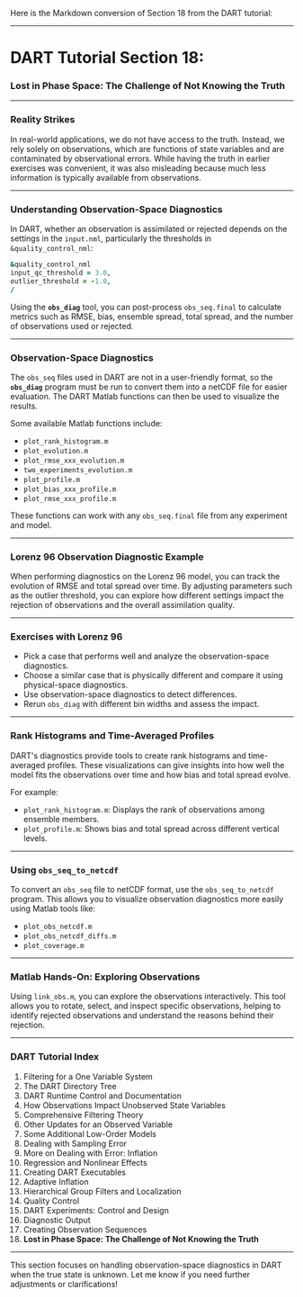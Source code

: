 Here is the Markdown conversion of Section 18 from the DART tutorial:

---

# DART Tutorial Section 18:  
### Lost in Phase Space: The Challenge of Not Knowing the Truth  

---

### Reality Strikes

In real-world applications, we do not have access to the truth. Instead, we rely solely on observations, which are functions of state variables and are contaminated by observational errors. While having the truth in earlier exercises was convenient, it was also misleading because much less information is typically available from observations.

---

### Understanding Observation-Space Diagnostics

In DART, whether an observation is assimilated or rejected depends on the settings in the `input.nml`, particularly the thresholds in `&quality_control_nml`:

```fortran
&quality_control_nml
input_qc_threshold = 3.0,
outlier_threshold = -1.0,
/
```

Using the **`obs_diag`** tool, you can post-process `obs_seq.final` to calculate metrics such as RMSE, bias, ensemble spread, total spread, and the number of observations used or rejected.

---

### Observation-Space Diagnostics

The `obs_seq` files used in DART are not in a user-friendly format, so the **`obs_diag`** program must be run to convert them into a netCDF file for easier evaluation. The DART Matlab functions can then be used to visualize the results.

Some available Matlab functions include:
- `plot_rank_histogram.m`
- `plot_evolution.m`
- `plot_rmse_xxx_evolution.m`
- `two_experiments_evolution.m`
- `plot_profile.m`
- `plot_bias_xxx_profile.m`
- `plot_rmse_xxx_profile.m`

These functions can work with any `obs_seq.final` file from any experiment and model.

---

### Lorenz 96 Observation Diagnostic Example

When performing diagnostics on the Lorenz 96 model, you can track the evolution of RMSE and total spread over time. By adjusting parameters such as the outlier threshold, you can explore how different settings impact the rejection of observations and the overall assimilation quality.

---

### Exercises with Lorenz 96

- Pick a case that performs well and analyze the observation-space diagnostics.
- Choose a similar case that is physically different and compare it using physical-space diagnostics.
- Use observation-space diagnostics to detect differences.
- Rerun `obs_diag` with different bin widths and assess the impact.

---

### Rank Histograms and Time-Averaged Profiles

DART's diagnostics provide tools to create rank histograms and time-averaged profiles. These visualizations can give insights into how well the model fits the observations over time and how bias and total spread evolve.

For example:
- `plot_rank_histogram.m`: Displays the rank of observations among ensemble members.
- `plot_profile.m`: Shows bias and total spread across different vertical levels.

---

### Using `obs_seq_to_netcdf`

To convert an `obs_seq` file to netCDF format, use the `obs_seq_to_netcdf` program. This allows you to visualize observation diagnostics more easily using Matlab tools like:
- `plot_obs_netcdf.m`
- `plot_obs_netcdf_diffs.m`
- `plot_coverage.m`

---

### Matlab Hands-On: Exploring Observations

Using `link_obs.m`, you can explore the observations interactively. This tool allows you to rotate, select, and inspect specific observations, helping to identify rejected observations and understand the reasons behind their rejection.

---

### DART Tutorial Index

1. Filtering for a One Variable System
2. The DART Directory Tree
3. DART Runtime Control and Documentation
4. How Observations Impact Unobserved State Variables
5. Comprehensive Filtering Theory
6. Other Updates for an Observed Variable
7. Some Additional Low-Order Models
8. Dealing with Sampling Error
9. More on Dealing with Error: Inflation
10. Regression and Nonlinear Effects
11. Creating DART Executables
12. Adaptive Inflation
13. Hierarchical Group Filters and Localization
14. Quality Control
15. DART Experiments: Control and Design
16. Diagnostic Output
17. Creating Observation Sequences
18. **Lost in Phase Space: The Challenge of Not Knowing the Truth**

---

This section focuses on handling observation-space diagnostics in DART when the true state is unknown. Let me know if you need further adjustments or clarifications!
